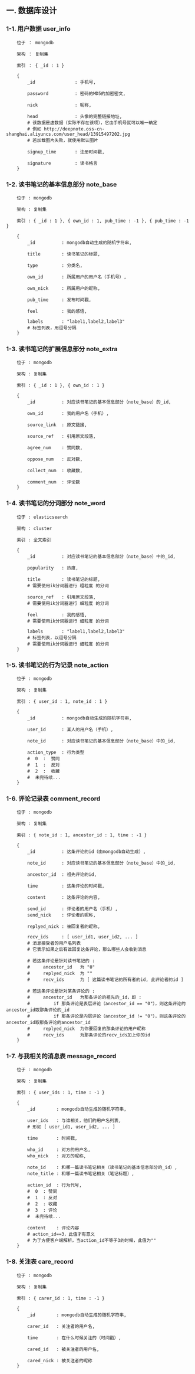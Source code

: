 ## 一. 数据库设计 ##


### 1-1. 用户数据 user_info ###

        位于 ： mongodb  
        
        架构 ： 复制集  
        
        索引 ： { _id : 1 }  

        {  
            _id               : 手机号,  
            
            password          : 密码的MD5的加密密文,  
            
            nick              : 昵称,  
            
            head              : 头像的完整链接地址,  
            # 该数据是虚数据（实际不存在该项），它由手机号就可以唯一确定  
            # 例如 http://deepnote.oss-cn-shanghai.aliyuncs.com/user_head/13915497202.jpg  
            # 若加载图片失败，就使用默认图片  
            
            signup_time       : 注册时间戳,  
            
            signature         : 读书格言  
        }  


### 1-2. 读书笔记的基本信息部分 note_base ###

        位于 : mongodb  
        
        架构 : 复制集  
        
        索引 : { _id : 1 }, { own_id : 1, pub_time : -1 }, { pub_time : -1 }  

        {  
            _id          : mongodb自动生成的随机字符串,  
            
            title        : 读书笔记的标题,  
            
            type         : 分类名,  
            
            own_id       : 所属用户的用户名（手机号）,  
            
            own_nick     : 所属用户的昵称,  
            
            pub_time     : 发布时间戳,  
            
            feel         : 我的感悟,  
            
            labels       : "label1,label2,label3"  
            # 标签列表，用逗号分隔  
        }  



### 1-3. 读书笔记的扩展信息部分 note_extra ###

        位于 : mongodb  
        
        架构 : 复制集  
        
        索引 : { _id : 1 }, { own_id : 1 }  

        {  
            _id          : 对应读书笔记的基本信息部分（note_base）的_id,  
            
            own_id       : 我的用户名（手机）,  
            
            source_link  : 原文链接,  
            
            source_ref   : 引用原文段落,  
            
            agree_num    : 赞同数,  
            
            oppose_num   : 反对数,  
            
            collect_num  : 收藏数,  
            
            comment_num  : 评论数  
        }  



### 1-4. 读书笔记的分词部分 note_word ###

        位于 : elasticsearch  
        
        架构 : cluster  
        
        索引 : 全文索引  

        {  
            _id          : 对应读书笔记的基本信息部分（note_base）中的_id,  
            
            popularity   : 热度,  
            
            title        : 读书笔记的标题,  
            # 需要使用ik分词器进行 粗粒度 的分词  
            
            source_ref   : 引用原文段落,  
            # 需要使用ik分词器进行 细粒度 的分词  
            
            feel         : 我的感悟,  
            # 需要使用ik分词器进行 细粒度 的分词  
            
            labels       : "label1,label2,label3"  
            # 标签列表，以逗号分隔  
            # 需要使用ik分词器进行 细粒度 的分词  
        }  


### 1-5. 读书笔记的行为记录  note_action ###

        位于 : mongodb  
        
        架构 : 复制集  
        
        索引 : { user_id : 1, note_id : 1 }  

        {  
            _id          : mongodb自动生成的随机字符串,  
            
            user_id      : 某人的用户名（手机）,  
            
            note_id      : 对应读书笔记的基本信息部分（note_base）中的_id,  
            
            action_type  : 行为类型  
            #  0  :  赞同  
            #  1  :  反对　　
            #  2  :  收藏  
            #  未完待续...  
        }  


### 1-6. 评论记录表 comment_record ###

        位于 : mongodb  
        
        架构 : 复制集  
        
        索引 : { note_id : 1, ancestor_id : 1, time : -1 }  
        
        {  
            _id          : 这条评论的id（由mongodb自动生成）,  
            
            note_id      : 对应读书笔记的基本信息部分（note_base）中的_id,   
            
            ancestor_id  : 祖先评论的id,  
            
            time         : 这条评论的时间戳,  
            
            content      : 这条评论的内容,  
            
            send_id      : 评论者的用户名（手机）,  
            send_nick    : 评论者的昵称,  
            
            replyed_nick : 被回复者的昵称,  
            
            recv_ids     : [ user_id1, user_id2, ... ]  
            # 消息接受者的用户名列表  
            # 它表示如果之后有谁回复这条评论，那么哪些人会收到消息  
            
            # 若这条评论是针对读书笔记的 :  
            #     ancestor_id   为 "0"  
            #     replyed_nick  为 ""  
            #     recv_ids      为 [ 这篇读书笔记的所有者的id, 此评论者的id ]  
            
            # 若这条评论是针对某条评论的 :  
            #     ancestor_id   为那条评论的祖先的_id，即 :  
            #         if 那条评论是表层评论（ancestor_id == "0"），则这条评论的ancestor_id取那条评论的_id  
            #         if 那条评论是内层评论（ancestor_id != "0"），则这条评论的ancestor_id取那条评论的ancestor_id  
            #     replyed_nick  为你要回复的那条评论的用户昵称  
            #     recv_ids      为那条评论的recv_ids加上你的id  
        }  


### 1-7. 与我相关的消息表 message_record ###

        位于 : mongodb  
        
        架构 : 复制集  
        
        索引 : { user_ids : 1, time : -1 }  

        {  
            _id        : mongodb自动生成的随机字符串,  
            
            user_ids   : 与谁相关，他们的用户名列表,  
            # 形如 [ user_id1, user_id2, ... ]  
            
            time       : 时间戳,  

            who_id     : 对方的用户名,   
            who_nick   : 对方的昵称,  
            
            note_id    : 和哪一篇读书笔记相关（读书笔记的基本信息部分的_id）,   
            note_title : 和哪一篇读书笔记相关（笔记标题）,  
            
            action_id  : 行为代号,  
            #  0  : 赞同  
            #  1  : 反对  
            #  2  : 收藏  
            #  3  : 评论  
            #  未完待续...  
            
            content    : 评论内容  
            # action_id==3，此值才有意义  
            # 为了方便客户端解析，当action_id不等于3的时候，此值为""  
        }  


### 1-8. 关注表 care_record ###

        位于 : mongodb  
        
        架构 : 复制集  
        
        索引 : { carer_id : 1, time : -1 }  
        
        {  
            _id        : mongodb自动生成的随机字符串,  
            
            carer_id   : 关注者的用户名,  
            
            time       : 在什么时候关注的（时间戳）,  
            
            cared_id   : 被关注者的用户名,  
            
            cared_nick : 被关注者的昵称  
        }  

